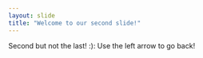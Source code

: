 ```yaml
---
layout: slide
title: "Welcome to our second slide!"
---
```

Second but not the last! :):
Use the left arrow to go back!
